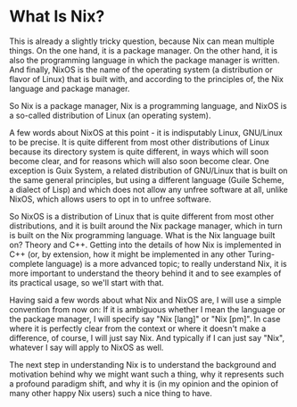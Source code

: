 # What Is Nix?

This is already a slightly tricky question, because Nix can mean multiple
things. On the one hand, it is a package manager. On the other hand, it is also
the programming language in which the package manager is written. And finally, NixOS
is the name of the operating system (a distribution or flavor of Linux) that is
built with, and according to the principles of, the Nix language and package manager.

So Nix is a package manager, Nix is a programming language, and NixOS is a
so-called distribution of Linux (an operating system).

A few words about NixOS at this point - it is indisputably Linux, GNU/Linux
to be precise. It is quite different from most other distributions of Linux
because its directory system is quite different, in ways which will soon become
clear, and for reasons which will also soon become clear. One exception is
Guix System, a related distribution of GNU/Linux that is built on the same
general principles, but using a different language (Guile Scheme, a dialect
of Lisp) and which does not allow any unfree software at all, unlike NixOS,
which allows users to opt in to unfree software.

So NixOS is a distribution of Linux that is quite different from most other
distributions, and it is built around the Nix package manager, which in turn
is built on the Nix programming language. What is the Nix language built on?
Theory and C++. Getting into the details of how Nix is implemented in C++
(or, by extension, how it might be implemented in any other Turing-complete
language) is a more advanced topic; to really understand Nix, it is more
important to understand the theory behind it and to see examples of its
practical usage, so we'll start with that.

Having said a few words about what Nix and NixOS are, I will use a simple
convention from now on: If it is ambiguous whether I mean the language or the
package manager, I will specify say "Nix [lang]" or "Nix [pm]". In case where
it is perfectly clear from the context or where it doesn't make a difference,
of course, I will just say Nix. And typically if I can just say "Nix", whatever
I say will apply to NixOS as well.

The next step in understanding Nix is to understand the background and
motivation behind why we might want such a thing, why it represents such a 
profound paradigm shift, and why it is (in my opinion and the opinion of many
other happy Nix users) such a nice thing to have.
